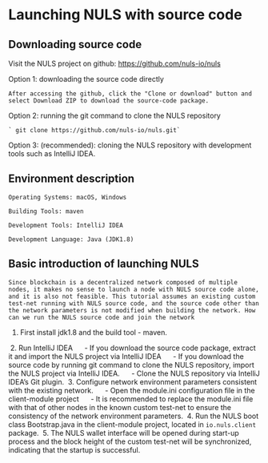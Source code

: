 # Launching NULS with source code

## Downloading source code

Visit the NULS project on github: https://github.com/nuls-io/nuls

Option 1: downloading the source code directly

 	After accessing the github, click the "Clone or download" button and select Download ZIP to download the source-code package.

Option 2: running the git command to clone the NULS repository 

 	` git clone https://github.com/nuls-io/nuls.git`

Option 3: (recommended): cloning the NULS repository with development tools such as IntelliJ IDEA.

## Environment description

 	Operating Systems: macOS, Windows

 	Building Tools: maven

 	Development Tools: IntelliJ IDEA

 	Development Language: Java (JDK1.8)

## Basic introduction of launching NULS 

 	Since blockchain is a decentralized network composed of multiple nodes, it makes no sense to launch a node with NULS source code alone, and it is also not feasible. This tutorial assumes an existing custom test-net running with NULS source code, and the source code other than the network parameters is not modified when building the network. How can we run the NULS source code and join the network 

1. First install jdk1.8 and the build tool - maven.

 2. Run IntelliJ IDEA
     - If you download the source code package, extract it and import the NULS project via IntelliJ IDEA
     - If you download the source code by running git command to clone the NULS repository, import the NULS project via IntelliJ IDEA.
     - Clone the NULS repository via IntelliJ IDEA’s Git plugin.
 3. Configure network environment parameters consistent with the existing network.
     - Open the module.ini configuration file in the client-module project
     - It is recommended to replace the module.ini file with that of other nodes in the known custom test-net to ensure the consistency of the network environment parameters.
 4. Run the NULS boot class Bootstrap.java in the client-module project, located in `io.nuls.client` package.
 5. The NULS wallet interface will be opened during start-up process and the block height of the custom test-net will be synchronized, indicating that the startup is successful.